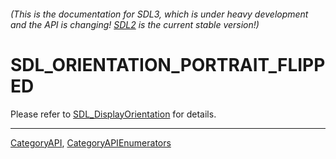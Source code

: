 ###### (This is the documentation for SDL3, which is under heavy development and the API is changing! [SDL2](https://wiki.libsdl.org/SDL2/) is the current stable version!)
# SDL_ORIENTATION_PORTRAIT_FLIPPED

Please refer to [SDL_DisplayOrientation](SDL_DisplayOrientation) for details.

----
[CategoryAPI](CategoryAPI), [CategoryAPIEnumerators](CategoryAPIEnumerators)

